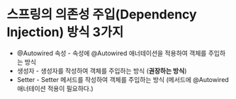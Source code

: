 # **스프링의 의존성 주입(Dependency Injection) 방식 3가지**

- @Autowired 속성 - 속성에 @Autowired 애너테이션을 적용하여 객체를 주입하는 방식
- 생성자 - 생성자를 작성하여 객체를 주입하는 방식 (**권장하는 방식**)
- Setter - Setter 메서드를 작성하여 객체를 주입하는 방식 (메서드에 @Autowired 애너테이션 적용이 필요하다.)

